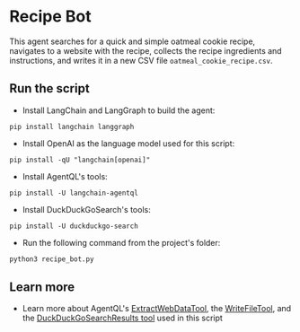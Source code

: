 # Recipe Bot

This agent searches for a quick and simple oatmeal cookie recipe, navigates to a website with the recipe, collects the recipe ingredients and instructions, and writes it in a new CSV file `oatmeal_cookie_recipe.csv`.

## Run the script

- Install LangChain and LangGraph to build the agent:

```
pip install langchain langgraph
```

- Install OpenAI as the language model used for this script:

```
pip install -qU "langchain[openai]"
```

- Install AgentQL's tools:

```
pip install -U langchain-agentql
```

- Install DuckDuckGoSearch's tools:

```
pip install -U duckduckgo-search
```

- Run the following command from the project's folder:

```bash
python3 recipe_bot.py
```

## Learn more

- Learn more about AgentQL's <a href="https://python.langchain.com/docs/integrations/providers/agentql/" target="_blank">ExtractWebDataTool</a>, the <a href="https://python.langchain.com/api_reference/community/tools/langchain_community.tools.file_management.write.WriteFileTool.html" target="_blank">WriteFileTool</a>, and the <a href="https://python.langchain.com/docs/integrations/tools/ddg/" target="_blank">DuckDuckGoSearchResults tool</a> used in this script
